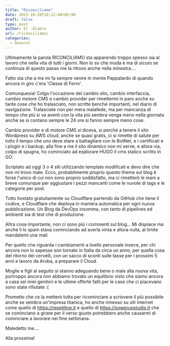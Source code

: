 ```yaml
---
title: "Riconciliamo"
date: 2023-10-28T18:12:40+02:00
draft: false
type: post
author: El -Glabro
url: /riconciliamo/
categories:
  - General
---
```


Ultimamente la parola RICONCILIAMO sta apparendo troppo spesso sia al lavoro che nella vita di tutti i giorni.
Non lo so che moda è ma di sicuro se continuia di questo passo me la ritrovo anche nella minestra....

Fatto sta che a me mi fa sempre venire in mente Pappalardo di quando ancora in giro c'era 'Classe di Ferro'.

Comunquesia! 
Colgo l'occazione del cambio sito, cambio interfaccia, cambio motore CMS e cambio provider per rimettermi in paro anche su tante cose che ho tralasciato, non scritte benché importanti, nel diario di navigazione.
Tralasciate non per mera malafede, ma per mancanza di tempo che più si va aventi con la vita più sembra venga meno nella giornata anche se si contano sempre le 24 ore si fanno sempre meno cose.

Cambio provider e di motore CMS si diceva, si perché a tenere il sito Wordpress su AWS cloud, anche se quasi gratis, ci si rimette di salute per tutto il tempo che uno deve stare a battagliare con le BotNet, e i certificati e i plugin e i backup, alla fine a me il sito dinamico non mi serve, e allora via, colpo di spugna, ho cominciato ad esplorare HUGO il cms statico scritto in GO.

Scriptato ad oggi 3 o 4 siti utilizzando template modificati e devo dire che non mi trovo male.
Ecco, probabilmente proprio questo theme sul blog è forse l'unico di cui non sono proprio soddisfatto, ma ci rimetterò le mani a breve comunque per aggiustare i pezzi mancanti come le nuvole di tags e le categorie per post.

Tutto hostato gratuitamente su Cloudflare partendo da GitHub che tiene il codice, e Cloudflare che deploya in maniera automatica per ogni nuova pubblicazione.
Un Blog da DevOps insomma, con tanto di pipelines ed ambienti sia di test che di produzione.

Altra cosa importante, non ci sono più i commenti sul blog... Mi dispiace ma anche li lo spam stava cominciando ad averla vinta e allora nulla, al limite mandatemi una mail.

Per quello che riguarda i cambiamenti a livello personale invece, per chi ancora non lo sapesse son tornato in Italia da circa un anno, per quella cosa del ritorno dei cervelli, con un sacco di sconti sulle tasse per i prossimi 5 anni e lavoro da Aruba, a preparare il Cloud.

Moglie e figli al seguito si stanno adeguando bene o male alla nuova vita, purtroppo ancora non abbiamo trovato un equilibrio visto che siamo ancora a casa sei miei genitori e le ultime offerte fatti per le case che ci piacevano sono state rifiutate :(

Prometto che ce la metterò tutta per ricominciare a scriovere il più possibile anche se sembra un'impresa titanica, ho anche rimesso su siti internet come quello di https://repetitive.it e quello di https://powerupstudio.it che se cominciano a girare per il verso giusto potrebbero anche causarmi di cominciare a lavorare nei fine settimana.

Maledetto me....

Alla prossima!